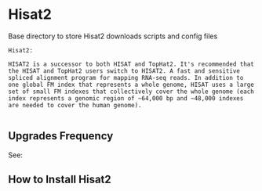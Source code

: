 # Hisat2

Base directory to store Hisat2 downloads scripts and config files

```
Hisat2:

HISAT2 is a successor to both HISAT and TopHat2. It's recommended that the HISAT and TopHat2 users switch to HISAT2. A fast and sensitive spliced alignment program for mapping RNA-seq reads. In addition to one global FM index that represents a whole genome, HISAT uses a large set of small FM indexes that collectively cover the whole genome (each index represents a genomic region of ~64,000 bp and ~48,000 indexes are needed to cover the human genome).


```


## Upgrades Frequency

See:

## How to Install Hisat2
  
